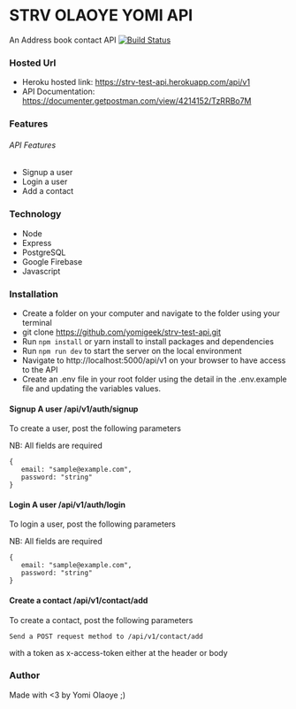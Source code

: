 # STRV OLAOYE YOMI API
An Address book contact API
[![Build Status](https://travis-ci.com/yomigeek/strv-test-api.svg?branch=develop)](https://travis-ci.com/yomigeek/strv-test-api)

### Hosted Url
- Heroku hosted link: https://strv-test-api.herokuapp.com/api/v1
- API Documentation: https://documenter.getpostman.com/view/4214152/TzRRBo7M

### Features

###### API Features
- Signup a user
- Login a user
- Add a contact

### Technology
- Node
- Express
- PostgreSQL
- Google Firebase
- Javascript

### Installation
* Create a folder on your computer and navigate to the folder using your terminal
* git clone https://github.com/yomigeek/strv-test-api.git
* Run `npm install` or yarn install to install packages and dependencies
* Run `npm run dev` to start the server on the local environment
* Navigate to http://localhost:5000/api/v1 on your browser to have access to the API
* Create an .env file in your root folder using the detail in the .env.example file and updating the variables values.

#### Signup A user /api/v1/auth/signup

To create a user, post the following parameters

NB: All fields are required 

```
{
   email: "sample@example.com",
   password: "string"
}
```

#### Login A user /api/v1/auth/login

To login a user, post the following parameters

NB: All fields are required 

```
{
   email: "sample@example.com",
   password: "string"
}

```

#### Create a contact /api/v1/contact/add

To create a contact, post the following parameters

``` Send a POST request method to /api/v1/contact/add ```

with a token as x-access-token either at the header or body


### Author
Made with <3 by Yomi Olaoye ;)
